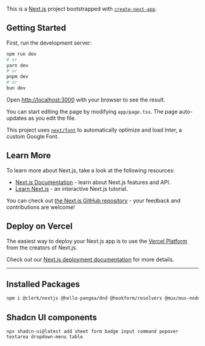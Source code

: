 This is a [Next.js](https://nextjs.org/) project bootstrapped with [`create-next-app`](https://github.com/vercel/next.js/tree/canary/packages/create-next-app).

## Getting Started

First, run the development server:

```bash
npm run dev
# or
yarn dev
# or
pnpm dev
# or
bun dev
```

Open [http://localhost:3000](http://localhost:3000) with your browser to see the result.

You can start editing the page by modifying `app/page.tsx`. The page auto-updates as you edit the file.

This project uses [`next/font`](https://nextjs.org/docs/basic-features/font-optimization) to automatically optimize and load Inter, a custom Google Font.

## Learn More

To learn more about Next.js, take a look at the following resources:

- [Next.js Documentation](https://nextjs.org/docs) - learn about Next.js features and API.
- [Learn Next.js](https://nextjs.org/learn) - an interactive Next.js tutorial.

You can check out [the Next.js GitHub repository](https://github.com/vercel/next.js/) - your feedback and contributions are welcome!

## Deploy on Vercel

The easiest way to deploy your Next.js app is to use the [Vercel Platform](https://vercel.com/new?utm_medium=default-template&filter=next.js&utm_source=create-next-app&utm_campaign=create-next-app-readme) from the creators of Next.js.

Check out our [Next.js deployment documentation](https://nextjs.org/docs/deployment) for more details.

----------------------------------------------------------------
## Installed Packages

```zsh
npm i @clerk/nextjs @hello-pangea/dnd @hookform/resolvers @mux/mux-node @mux/mux-player-react @radix-ui/react-alert-dialog @radix-ui/react-checkbox @radix-ui/react-dropdown-menu @radix-ui/react-label @radix-ui/react-popover @radix-ui/react-progress @radix-ui/react-separator @radix-ui/react-slot @tanstack/react-table axios cmdk query-string react-confetti react-dropzone react-hook-form react-hot-toast react-icons react-quill recharts stripe @uploadthing/react zod zustand
```

## Shadcn UI components
```
npx shadcn-ui@latest add sheet form badge input command popover textarea dropdown-menu table
```
 